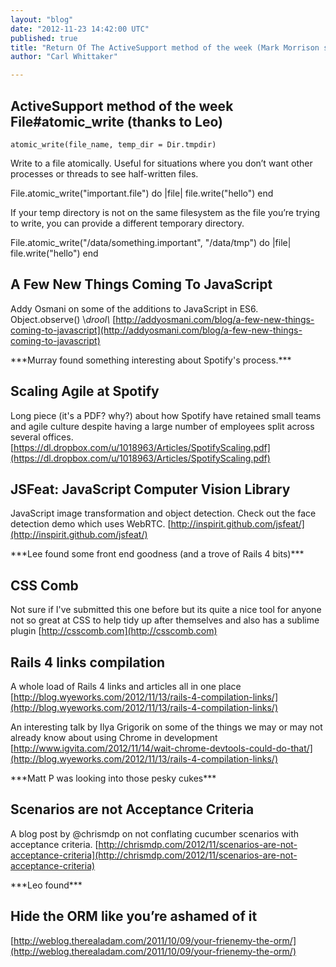 ```yaml
---
layout: "blog"
date: "2012-11-23 14:42:00 UTC"
published: true
title: "Return Of The ActiveSupport method of the week (Mark Morrison style)"
author: "Carl Whittaker"

---
```


## ActiveSupport method of the week File#atomic\_write (thanks to Leo)`atomic_write(file_name, temp_dir = Dir.tmpdir)`  Write to a file atomically. Useful for situations where you don’t want other processes or threads to see half-written files.  File.atomic\_write("important.file") do |file| file.write("hello") end   If your temp directory is not on the same filesystem as the file you’re trying to write, you can provide a different temporary directory.  File.atomic\_write("/data/something.important", "/data/tmp") do |file| file.write("hello") end   ## A Few New Things Coming To JavaScript Addy Osmani on some of the additions to JavaScript in ES6. Object.observe() \\*drool\\* [http://addyosmani.com/blog/a-few-new-things-coming-to-javascript](http://addyosmani.com/blog/a-few-new-things-coming-to-javascript)  \*\*\*Murray found something interesting about Spotify's process.\*\*\* ## Scaling Agile at Spotify Long piece (it's a PDF? why?) about how Spotify have retained small teams and agile culture despite having a large number of employees split across several offices. [https://dl.dropbox.com/u/1018963/Articles/SpotifyScaling.pdf](https://dl.dropbox.com/u/1018963/Articles/SpotifyScaling.pdf)  ## JSFeat: JavaScript Computer Vision Library JavaScript image transformation and object detection. Check out the face detection demo which uses WebRTC. [http://inspirit.github.com/jsfeat/](http://inspirit.github.com/jsfeat/)  \*\*\*Lee found some front end goodness (and a trove of Rails 4 bits)\*\*\* ## CSS Comb Not sure if I've submitted this one before but its quite a nice tool for anyone not so great at CSS to help tidy up after themselves and also has a sublime plugin  [http://csscomb.com](http://csscomb.com)  ## Rails 4 links compilation A whole load of Rails 4 links and articles all in one place  [http://blog.wyeworks.com/2012/11/13/rails-4-compilation-links/](http://blog.wyeworks.com/2012/11/13/rails-4-compilation-links/)  An interesting talk by Ilya Grigorik on some of the things we may or may not already know about using Chrome in development  [http://www.igvita.com/2012/11/14/wait-chrome-devtools-could-do-that/](http://blog.wyeworks.com/2012/11/13/rails-4-compilation-links/)  \*\*\*Matt P was looking into those pesky cukes\*\*\* ## Scenarios are not Acceptance Criteria A blog post by @chrismdp on not conflating cucumber scenarios with acceptance criteria. [http://chrismdp.com/2012/11/scenarios-are-not-acceptance-criteria](http://chrismdp.com/2012/11/scenarios-are-not-acceptance-criteria)  \*\*\*Leo found\*\*\* ## Hide the ORM like you’re ashamed of it [http://weblog.therealadam.com/2011/10/09/your-frienemy-the-orm/](http://weblog.therealadam.com/2011/10/09/your-frienemy-the-orm/)


